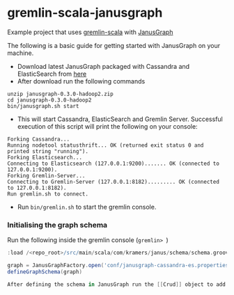# gremlin-scala-janusgraph
Example project that uses [gremlin-scala](https://github.com/mpollmeier/gremlin-scala) with [JanusGraph](http://janusgraph.org/)

The following is a basic guide for getting started with JanusGraph on your machine.

* Download latest JanusGraph packaged with Cassandra and ElasticSearch from [here](https://github.com/JanusGraph/janusgraph/releases/download/v0.3.0/janusgraph-0.3.0-hadoop2.zip)
* After download run the following commands
```
unzip janusgraph-0.3.0-hadoop2.zip
cd janusgraph-0.3.0-hadoop2
bin/janusgraph.sh start
```
* This will start Cassandra, ElasticSearch and Gremlin Server. 
Successful execution of this script will print the following on your console:

```
Forking Cassandra...
Running nodetool statusthrift... OK (returned exit status 0 and printed string "running").
Forking Elasticsearch...
Connecting to Elasticsearch (127.0.0.1:9200)....... OK (connected to 127.0.0.1:9200).
Forking Gremlin-Server...
Connecting to Gremlin-Server (127.0.0.1:8182)......... OK (connected to 127.0.0.1:8182).
Run gremlin.sh to connect.
 ```

* Run `bin/gremlin.sh` to start the gremlin console.

### Initialising the graph schema
Run the following inside the gremlin console (`gremlin> `)
```groovy
:load /<repo_root>/src/main/scala/com/kramers/janus/schema/schema.groovy

graph = JanusGraphFactory.open('conf/janusgraph-cassandra-es.properties')
defineGraphSchema(graph)

After defining the schema in JanusGraph run the [[Crud]] object to add user vertex to the graph.

